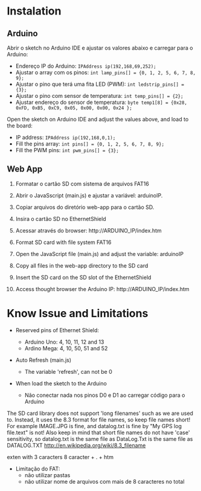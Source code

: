 # Instalation

## Arduino

Abrir o sketch no Arduino IDE e ajustar os valores abaixo e carregar para o Arduino:

* Endereço IP do Arduino: `IPAddress ip(192,168,69,252);`
* Ajustar o array com os pinos: `int lamp_pins[] = {0, 1, 2, 5, 6, 7, 8, 9};`
* Ajustar o pino que terá uma fita LED (PWM): `int ledstrip_pins[] = {3};`
* Ajustar o pino com sensor de temperatura: `int temp_pins[] = {2};`
* Ajustar endereço do sensor de temperatura: `byte temp1[8] = {0x28, 0xFD, 0xB5, 0xC9, 0x05, 0x00, 0x00, 0x24 };`

Open the sketch on Arduino IDE and adjust the values above, and load to the board:
* IP address: `IPAddress ip(192,168,0,1);`
* Fill the pins array: `int pins[] = {0, 1, 2, 5, 6, 7, 8, 9};`
* Fill the PWM pins: `int pwm_pins[] = {3};`

## Web App

1. Formatar o cartão SD com sistema de arquivos FAT16
2. Abrir o JavaSscript (main.js) e ajustar a variável: arduinoIP.
3. Copiar arquivos do diretório web-app para o cartão SD.
4. Insira o cartão SD no EthernetShield
5. Acessar através do browser: http://ARDUINO_IP/index.htm

1. Format SD card with file system FAT16
2. Open the JavaScript file (main.js) and adjust the variable: arduinoIP
3. Copy all files in the web-app directory to the SD card
4. Insert the SD card on the SD slot of the EthernetShield
5. Access thought browser the Arduino IP: http://ARDUINO_IP/index.htm

# Know Issue and Limitations

* Reserved pins of Ethernet Shield:
  * Arduino Uno: 4, 10, 11, 12 and 13
  * Ardino Mega: 4, 10, 50, 51 and 52

* Auto Refresh (main.js)
  * The variable 'refresh', can not be 0

* When load the sketch to the Arduino
  * Não conectar nada nos pinos D0 e D1 ao carregar código para o Arduino


The SD card library does not support 'long filenames' such as we are used to. Instead, it uses the 8.3 format for file names, so keep file names short! For example IMAGE.JPG is fine, and datalog.txt is fine by "My GPS log file.text" is not! Also keep in mind that short file names do not have 'case' sensitivity, so datalog.txt is the same file as DataLog.Txt is the same file as DATALOG.TXT
http://en.wikipedia.org/wiki/8.3_filename

exten with 3 caracters
8 caracter + . + htm

* Limitação do FAT:
  * não utilizar pastas
  * não utilizar nome de arquivos com mais de 8 caracteres no total
